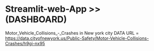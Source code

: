 # Streamlit-web-App >> (DASHBOARD)
 Motor_Vehicle_Collisions_-_Crashes in New york city
DATA URL = https://data.cityofnewyork.us/Public-Safety/Motor-Vehicle-Collisions-Crashes/h9gi-nx95
